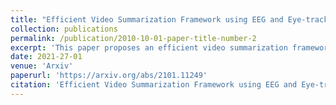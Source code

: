 ```yaml
---
title: "Efficient Video Summarization Framework using EEG and Eye-tracking Signals"
collection: publications
permalink: /publication/2010-10-01-paper-title-number-2
excerpt: 'This paper proposes an efficient video summarization framework that will give a gist of the entire video in a few key-frames or video skims. Existing video summarization frameworks are based on algorithms that utilize computer vision low-level feature extraction or high-level domain level extraction. However, being the ultimate user of the summarized video, humans remain the most neglected aspect. Therefore, the proposed paper considers human's role in summarization and introduces human visual attention-based summarization techniques. To understand human attention behavior, we have designed and performed experiments with human participants using electroencephalogram (EEG) and eye-tracking technology. The EEG and eye-tracking data obtained from the experimentation are processed simultaneously and used to segment frames containing useful information from a considerable video volume. Thus, the frame segmentation primarily relies on the cognitive judgments of human beings. Using our approach, a video is summarized by 96.5% while maintaining higher precision and high recall factors. The comparison with the state-of-the-art techniques demonstrates that the proposed approach yields ceiling-level performance with reduced computational cost in summarising the videos.'
date: 2021-27-01
venue: 'Arxiv'
paperurl: 'https://arxiv.org/abs/2101.11249'
citation: 'Efficient Video Summarization Framework using EEG and Eye-tracking Signals,SS Bezugam, S Majumdar, C Ralekar, TK Gandhi - arXiv preprint arXiv:2101.11249, 2021'
---
```

